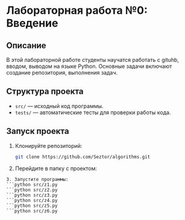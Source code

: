 # Лабораторная работа №0: Введение

## Описание
В этой лабораторной работе студенты научатся работать с gituhb, вводом, выводом на языке Python.
Основные задачи включают создание репозитория, выполнения задач.

## Структура проекта
- `src/` — исходный код программы.
- `tests/` — автоматические тесты для проверки работы кода.

## Запуск проекта
1. Клонируйте репозиторий:
   ```bash
   git clone https://github.com/Seztor/algorithms.git
2. Перейдите в папку с проектом:
  ```cd algorithms/lab0
3. Запустите программы:
  ```python src/z1.py
  ```python src/z2.py
  ```python src/z3.py
  ```python src/z4.py
  ```python src/z5.py
  ```python src/z6.py
